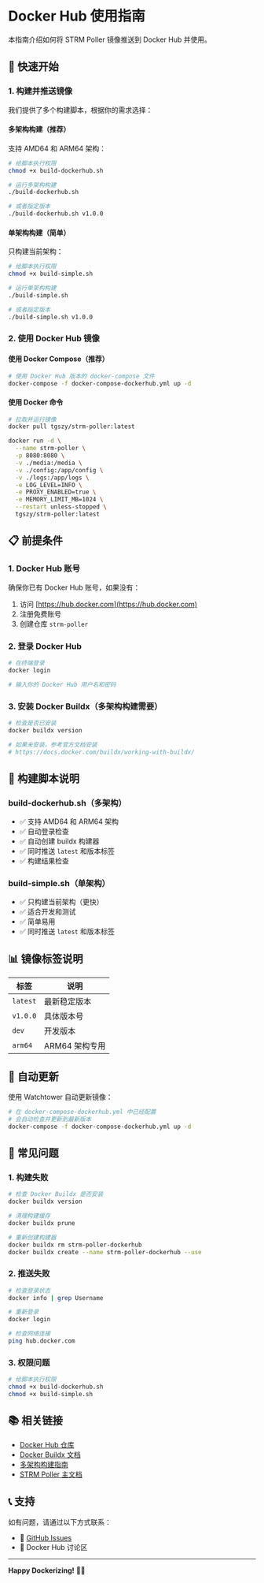 # Docker Hub 使用指南

本指南介绍如何将 STRM Poller 镜像推送到 Docker Hub 并使用。

## 🚀 快速开始

### 1. 构建并推送镜像

我们提供了多个构建脚本，根据你的需求选择：

#### 多架构构建（推荐）
支持 AMD64 和 ARM64 架构：
```bash
# 给脚本执行权限
chmod +x build-dockerhub.sh

# 运行多架构构建
./build-dockerhub.sh

# 或者指定版本
./build-dockerhub.sh v1.0.0
```

#### 单架构构建（简单）
只构建当前架构：
```bash
# 给脚本执行权限
chmod +x build-simple.sh

# 运行单架构构建
./build-simple.sh

# 或者指定版本
./build-simple.sh v1.0.0
```

### 2. 使用 Docker Hub 镜像

#### 使用 Docker Compose（推荐）
```bash
# 使用 Docker Hub 版本的 docker-compose 文件
docker-compose -f docker-compose-dockerhub.yml up -d
```

#### 使用 Docker 命令
```bash
# 拉取并运行镜像
docker pull tgszy/strm-poller:latest

docker run -d \
  --name strm-poller \
  -p 8080:8080 \
  -v ./media:/media \
  -v ./config:/app/config \
  -v ./logs:/app/logs \
  -e LOG_LEVEL=INFO \
  -e PROXY_ENABLED=true \
  -e MEMORY_LIMIT_MB=1024 \
  --restart unless-stopped \
  tgszy/strm-poller:latest
```

## 📋 前提条件

### 1. Docker Hub 账号
确保你已有 Docker Hub 账号，如果没有：
1. 访问 [https://hub.docker.com](https://hub.docker.com)
2. 注册免费账号
3. 创建仓库 `strm-poller`

### 2. 登录 Docker Hub
```bash
# 在终端登录
docker login

# 输入你的 Docker Hub 用户名和密码
```

### 3. 安装 Docker Buildx（多架构构建需要）
```bash
# 检查是否已安装
docker buildx version

# 如果未安装，参考官方文档安装
# https://docs.docker.com/buildx/working-with-buildx/
```

## 🔧 构建脚本说明

### build-dockerhub.sh（多架构）
- ✅ 支持 AMD64 和 ARM64 架构
- ✅ 自动登录检查
- ✅ 自动创建 buildx 构建器
- ✅ 同时推送 `latest` 和版本标签
- ✅ 构建结果检查

### build-simple.sh（单架构）
- ✅ 只构建当前架构（更快）
- ✅ 适合开发和测试
- ✅ 简单易用
- ✅ 同时推送 `latest` 和版本标签

## 📊 镜像标签说明

| 标签 | 说明 |
|------|------|
| `latest` | 最新稳定版本 |
| `v1.0.0` | 具体版本号 |
| `dev` | 开发版本 |
| `arm64` | ARM64 架构专用 |

## 🔄 自动更新

使用 Watchtower 自动更新镜像：
```bash
# 在 docker-compose-dockerhub.yml 中已经配置
# 会自动检查并更新到最新版本
docker-compose -f docker-compose-dockerhub.yml up -d
```

## 🐛 常见问题

### 1. 构建失败
```bash
# 检查 Docker Buildx 是否安装
docker buildx version

# 清理构建缓存
docker buildx prune

# 重新创建构建器
docker buildx rm strm-poller-dockerhub
docker buildx create --name strm-poller-dockerhub --use
```

### 2. 推送失败
```bash
# 检查登录状态
docker info | grep Username

# 重新登录
docker login

# 检查网络连接
ping hub.docker.com
```

### 3. 权限问题
```bash
# 给脚本执行权限
chmod +x build-dockerhub.sh
chmod +x build-simple.sh
```

## 📚 相关链接

- [Docker Hub 仓库](https://hub.docker.com/r/tgszy/strm-poller)
- [Docker Buildx 文档](https://docs.docker.com/buildx/working-with-buildx/)
- [多架构构建指南](https://docs.docker.com/buildx/working-with-buildx/#build-multi-platform-images)
- [STRM Poller 主文档](./README.md)

## 📞 支持

如有问题，请通过以下方式联系：
- 💬 [GitHub Issues](https://github.com/tgszy/strm-poller/issues)
- 📧 Docker Hub 讨论区

---

**Happy Dockerizing!** 🐳✨